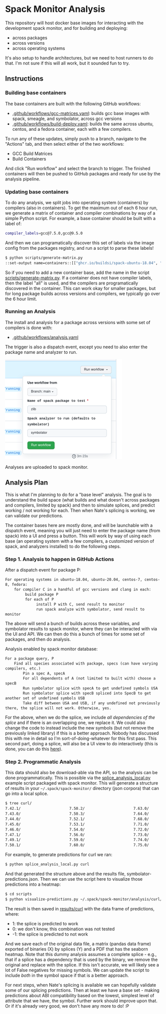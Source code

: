 # Spack Monitor Analysis

This repository will host docker base images for interacting with the development
spack monitor, and for building and deploying:

 - across packages
 - across versions
 - across operating systems
 
It's also setup to handle architectures, but we need to host runners to do that.
I'm not sure if this will all work, but it sounded fun to try.

## Instructions

### Building base containers

The base containers are built with the following GitHub workflows:

 - [.github/workflows/gcc-matrices.yaml](.github/workflows/gcc-matrices.yaml): builds gcc base images with spack, smeagle, and symbolator, across gcc versions
 - [.github/workflows/build-deploy.yaml](.github/workflows/build-deploy.yaml): builds the same across ubuntu, centos, and a fedora container, each with a few compilers.
 
To run any of these updates, simply push to a branch, navigate to the "Actions" tab, and then select either of the two workflows:

 - GCC Build Matrices
 - Build Containers
 

And click "Run workflow" and select the branch to trigger. The finished containers will then be pushed to GitHub packages and ready
for use by the analysis pipeline.

### Updating base containers

To do any analysis, we split jobs into operating system (containers) by compilers (also in containers). To get the maximum out of each 6 hour run, we generate a matrix of container and compiler combinations by way of a simple Python script. For example, a base container should be built with a label of:

```bash
compiler_labels=gcc@7.5.0,gcc@9.5.0
```

And then we can programatically discover this set of labels via the image config from the packages registry, and run a script
to parse these labels!

```bash
$ python scripts/generate-matrix.py 
::set-output name=containers::[["ghcr.io/buildsi/spack-ubuntu-18.04", "all"], ["ghcr.io/buildsi/spack-ubuntu-20.04", "all"], ["ghcr.io/buildsi/spack-centos-7", "all"], ["ghcr.io/buildsi/spack-centos-8", "all"], ["ghcr.io/buildsi/spack-fedora", "all"], ["ghcr.io/buildsi/ubuntu:gcc-8.1.0", "all"], ["ghcr.io/buildsi/ubuntu:gcc-7.3.0", "all"], ["ghcr.io/buildsi/ubuntu:gcc-9.4.0", "all"], ["ghcr.io/buildsi/ubuntu:gcc-11.2.0", "all"], ["ghcr.io/buildsi/ubuntu:gcc-4.9.4", "all"], ["ghcr.io/buildsi/ubuntu:gcc-10.3.0", "all"]]
```

So if you need to add a new container base, add the name in the script [scripts/generate-matrix.py](scripts/generate-matrix.py).
If a container does not have compiler labels, then the label "all" is used, and the compilers are programatically discovered in the container.
This can work okay for smaller packages, but for long package builds across versions and compilers, we typically go over the 6 hour limit.

### Running an Analysis

The install and analysis for a package across versions with some set of compilers is done with:

 - [.github/workflows/analysis.yaml](.github/workflows/analysis.yaml) 

The trigger is also a dispatch event, except you need to also enter the package name and analyzer to run.

![img/analysis.png](img/analysis.png)

Analyses are uploaded to spack monitor.

## Analysis Plan

This is what I'm planning to do for a "base level" analysis. The goal is to understand the build space (what builds and what doesn't across packages and compilers, limited by spack) and then to simulate splices, and predict working / not working for each. Then when Nate's splicing
is working, we can validate our predictions.

The container bases here are mostly done, and will be launchable with a dispatch event,
meaning you will just need to enter the package name (from spack) into a UI and press a button.
This will work by way of using each base (an operating system with a few compilers, a customized
version of spack, and analyzers installed) to do the following steps.

### Step 1. Analysis to happen in GitHub Actions

After a dispatch event for package P:

```
For operating systems in ubuntu-18.04, ubuntu-20.04, centos-7, centos-8, fedora:
    for compiler C in a handful of gcc versions and clang in each:
         build package P
         for each of P
              install P with C, send result to monitor
              run spack analyze with symbolator, send result to monitor
```

The above will send a bunch of builds across these variables, and symbolator results
to spack monitor, where they can be interacted with via the UI and API.
We can then do this a bunch of times for some set of packages, and then do analysis.

Analysis enabled by spack monitor database:

```
For a package query, P
    Find all species associated with package, specs (can have varying compilers, etc.)
        Pin a spec A, specA
        For all dependents of A (not limited to built with) choose a specB
        Run symbolator splice with specA to get undefined symbols USA
        Run symbolator splice with specB spliced into SpecB to get another set of undefined symbols USB
        Take diff between USA and USB, if any undefined not previously there, the splice will not work. Otherwise, yes.
```

For the above, when we do the splice, we include *all dependencies of the splce* and if there is an overlapping one, we replace it.
We could also change the code to instead include the new symbols (but not remove the previously linked library) if this is a better approach.
Nobody has discussed this with me in detail so I'm sort-of-doing-whatever for this first pass.
This second part, doing a splice, will also be a UI view to do interactively (this is done, you can do this [here](https://builds.spack.io/analysis/symbols/)).

### Step 2. Programmatic Analysis

This data should also be download-able via the API, so the analysis can be done programmatically.
This is possible via the [splice_analysis_local.py](https://github.com/spack/spack-monitor/blob/main/script/api-examples/splice_analysis_local.py) example script packaged with spack monitor. This will generate a structure of results in
your `~/.spack/spack-monitor/` directory (json corpora) that can go into a local splice.

```bash
$ tree curl/
7.42.1/                      7.50.2/                      7.63.0/                      7.76.0/
7.43.0/                      7.50.3/                      7.64.0/                      7.76.1/
7.44.0/                      7.52.1/                      7.68.0/                      7.77.0/
7.45.0/                      7.53.1/                      7.71.0/                      7.78.0/
7.46.0/                      7.54.0/                      7.72.0/                      7.79.0/
7.47.1/                      7.56.0/                      7.73.0/                      symbolator-predictions.json
7.49.1/                      7.59.0/                      7.74.0/                      
7.50.1/                      7.60.0/                      7.75.0/                     
```

For example, to generate predictions for curl we ran:

```bash
$ python splice_analysis_local.py curl
```

And that generated the structure above and the results file, symbolator-predictions.json. Then we can use
the script here to visualize those predictions into a heatmap:

```bash
$ cd scripts
$ python visualize-predictions.py ~/.spack/spack-monitor/analysis/curl/symbolator-predictions.json
```

The result is then saved in [results/curl](results/curl) with the data frame of predictions, where:

 - 1: the splice is predicted to work
 - 0: we don't know, this combination was not tested
 - -1: the splice is predicted to not work

And we save each of the original data file, a matrix (pandas data frame) exported of binaries (X) by splices (Y)
and a PDF that has the seaborn heatmap. Note that this dummy analysis assumes a complete splice - e.g., that if a splice has a dependency that is used by the binary, we remove the original and replace with the splice. If this isn't accurate, we will likely see a lot of False
negatives for missing symbols. We can update the script to include *both* in the symbol space if that is a better approach.

For next steps, when Nate's splicing is available we can hopefully validate some of our splicing predictions. Then
at least we have a base set - making predictions about ABI compatibility based on the lowest, simplest
level of attribute that we have, the symbol. Further work should improve upon that. Or if it's already
very good, we don't have any more to do! :P
